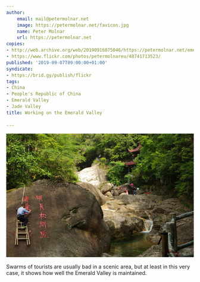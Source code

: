 ```yaml
---
author:
    email: mail@petermolnar.net
    image: https://petermolnar.net/favicon.jpg
    name: Peter Molnar
    url: https://petermolnar.net
copies:
- http://web.archive.org/web/20190916075046/https://petermolnar.net/emerald-valley-worker/
- https://www.flickr.com/photos/petermolnareu/48741713523/
published: '2019-09-07T09:00:00+01:00'
syndicate:
- https://brid.gy/publish/flickr
tags:
- China
- People's Republic of China
- Emerald Valley
- Jade Valley
title: Working on the Emerald Valley

---
```


![](emerald-valley-worker.jpg)

Swarms of tourists are usually bad in a scenic area, but at least in
this very case, it shows how well the Emerald Valley is maintained.